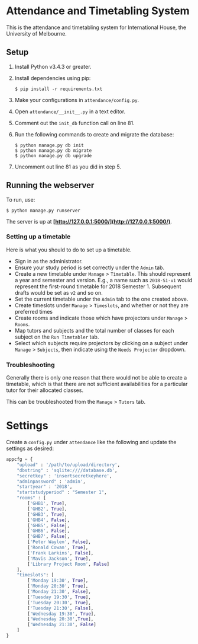 # Attendance and Timetabling System

This is the attendance and timetabling system for International House, the
University of Melbourne.

## Setup

1. Install Python v3.4.3 or greater.
2. Install dependencies using pip:

    ```
    $ pip install -r requirements.txt
    ```

3. Make your configurations in `attendance/config.py`.
4. Open `attendance/__init__.py` in a text editor.
5. Comment out the `init_db` function call on line 81.
6. Run the following commands to create and migrate the database:

    ```
    $ python manage.py db init
    $ python manage.py db migrate
    $ python manage.py db upgrade
    ```

7. Uncomment out line 81 as you did in step 5.

## Running the webserver

To run, use:

```
$ python manage.py runserver
```

The server is up at **[http://127.0.0.1:5000/](http://127.0.0.1:5000/)**.

### Setting up a timetable

Here is what you should to do to set up a timetable.

- Sign in as the administrator.
- Ensure your study period is set correctly under the `Admin` tab.
- Create a new timetable under `Manage` > `Timetable`. This should represent a year and semester and version. E.g., a name such as `2018-S1-v1` would represent the first-round timetable for 2018 Semester 1. Subsequent drafts would be set as `v2` and so on.
- Set the current timetable under the `Admin` tab to the one created above.
- Create timeslots under `Manage` > `Timeslots`, and whether or not they are preferred times
- Create rooms and indicate those which have projectors under `Manage` > `Rooms`.
- Map tutors and subjects and the total number of classes for each subject on the `Run Timetabler` tab.
- Select which subjects require projectors by clicking on a subject under `Manage` > `Subjects`, then indicate using the `Needs Projector` dropdown.

### Troubleshooting

Generally there is only one reason that there would not be able to create a timetable, which is that there are not sufficient availabilities for a particular tutor for their allocated classes.

This can be troubleshooted from the `Manage` > `Tutors` tab.

# Settings
Create a `config.py` under `attendance` like the following and update the settings as desired:

```python
appcfg = {
    "upload" : '/path/to/upload/directory',
    "dbstring" : 'sqlite:////database.db',
    "secretkey" : 'insertsecretkeyhere',
    "adminpassword" : 'admin',
    "startyear" : '2018',
    "startstudyperiod" : "Semester 1",
    "rooms" : [
        ['GHB1', True],
        ['GHB2', True],
        ['GHB3', True],
        ['GHB4', False],
        ['GHB5', False],
        ['GHB6', False],
        ['GHB7', False],
        ['Peter Waylen', False],
        ['Ronald Cowan', True],
        ['Frank Larkins', False],
        ['Mavis Jackson', True],
        ['Library Project Room', False]
    ],
    "timeslots": [
        ['Monday 19:30', True],
        ['Monday 20:30', True],
        ['Monday 21:30', False],
        ['Tuesday 19:30', True],
        ['Tuesday 20:30', True],
        ['Tuesday 21:30', False],
        ['Wednesday 19:30', True],
        ['Wednesday 20:30',True],
        ['Wednesday 21:30', False]
    ]
}
```
